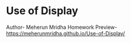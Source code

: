 # Use of Display
Author- Meherun Mridha
Homework Preview- https://meherunmridha.github.io/Use-of-Display/
